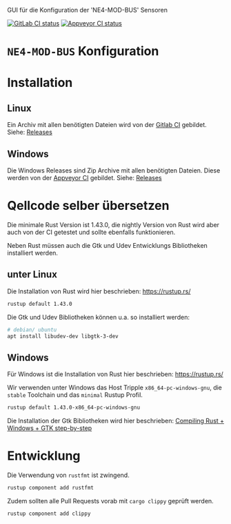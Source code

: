 GUI für die Konfiguration der 'NE4-MOD-BUS' Sensoren

[![GitLab CI status](https://gitlab.com/RA-GAS-GmbH/ne4_konfig/badges/master/pipeline.svg)](https://gitlab.com/RA-GAS-GmbH/ne4_konfig/pipelines)
[![Appveyor CI status](https://ci.appveyor.com/api/projects/status/sqhnkrgqba67o4m4/branch/master?svg=true)](https://ci.appveyor.com/project/zzeroo/ne4-konfig/branch/master)


# `NE4-MOD-BUS` Konfiguration

# Installation
## Linux
Ein Archiv mit allen benötigten Dateien wird von der [Gitlab CI] gebildet.
Siehe: [Releases]

## Windows
Die Windows Releases sind Zip Archive mit allen benötigten Dateien. Diese werden
von der [Appveyor CI] gebildet.
Siehe: [Releases]


# Qellcode selber übersetzen
Die minimale Rust Version ist 1.43.0, die nightly Version von Rust wird aber
auch von der CI getestet und sollte ebenfalls funktionieren.

Neben Rust müssen auch die Gtk und Udev Entwicklungs Bibliotheken installiert
werden.

## unter Linux
Die Installation von Rust wird hier beschrieben: https://rustup.rs/

```bash
rustup default 1.43.0
```

Die Gtk und Udev Bibliotheken können u.a. so installiert werden:
```bash
# debian/ ubuntu
apt install libudev-dev libgtk-3-dev
```

## Windows
Für Windows ist die Installation von Rust hier beschrieben: https://rustup.rs/

Wir verwenden unter Windows das Host Tripple `x86_64-pc-windows-gnu`,
die `stable` Toolchain und das `minimal` Rustup Profil.

```bash
rustup default 1.43.0-x86_64-pc-windows-gnu
```

Die Installation der Gtk Bibliotheken wird hier beschrieben: [Compiling Rust + Windows + GTK step-by-step]

# Entwicklung

Die Verwendung von `rustfmt` ist zwingend.

```bash
rustup component add rustfmt
```

Zudem sollten alle Pull Requests vorab mit `cargo clippy` geprüft werden.

```bash
rustup component add clippy
```


[Gitlab CI]: https://gitlab.com/RA-GAS-GmbH/ne4_konfig/pipelines
[Appveyor CI]: https://ci.appveyor.com/project/zzeroo/ne4-konfig
[Compiling Rust + Windows + GTK step-by-step]: https://www.reddit.com/r/rust/comments/86kmhu/compiling_rust_windows_gtk_stepbystep/
[Releases]: https://gitlab.com/RA-GAS-GmbH/ne4_konfig/-/releases
